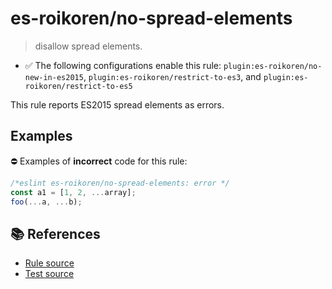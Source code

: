 # es-roikoren/no-spread-elements
> disallow spread elements.

- ✅ The following configurations enable this rule: `plugin:es-roikoren/no-new-in-es2015`, `plugin:es-roikoren/restrict-to-es3`, and `plugin:es-roikoren/restrict-to-es5`

This rule reports ES2015 spread elements as errors.

## Examples

⛔ Examples of **incorrect** code for this rule:

```js
/*eslint es-roikoren/no-spread-elements: error */
const a1 = [1, 2, ...array];
foo(...a, ...b);
```

## 📚 References

- [Rule source](https://github.com/roikoren755/eslint-plugin-es/blob/v1.0.0/src/rules/no-spread-elements.ts)
- [Test source](https://github.com/roikoren755/eslint-plugin-es/blob/v1.0.0/tests/src/rules/no-spread-elements.ts)
